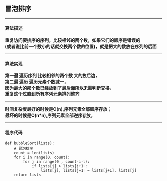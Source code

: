 ## 冒泡排序
***
#### 算法描述
**重复访问要排序的序列，比较相邻的两个数，如果它们的顺序是错误的<br>(或者说比前一个数小的话就交换两个数的位置)，就是把大的数放在序列的后面<br>**
***
#### 算法实现
**第一遍 遍历序列 比较相邻的两个数 大的放后边，<br>第二遍 遍历 遍历元素个数减一，<br>因为最大的那个数已经放到了最后面所以无需判断交换，<br>重复这个过直到所有序列元素排列整齐**
***
**时间复杂度最好的时候是O(n),序列元素全部顺序存放；<br>最坏的时候是O(n*n),序列元素全部逆序存放。**

***
#### 程序代码
``` 
def bubbleSort(lists):
    # 冒泡排序
    count = len(lists)
    for i in range(0, count):
        for j in range(0 , count-i-1):
            if lists[j] > lists[j+1]:
                lists[j], lists[j+1] = lists[j+1], lists[j]
    return lists

```